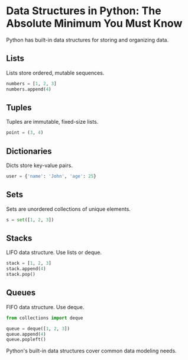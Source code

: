 # Data Structures in Python: The Absolute Minimum You Must Know

Python has built-in data structures for storing and organizing data.

## Lists

Lists store ordered, mutable sequences.

```python
numbers = [1, 2, 3]
numbers.append(4)
```

## Tuples 

Tuples are immutable, fixed-size lists.

```python
point = (3, 4)
```

## Dictionaries 

Dicts store key-value pairs.

```python
user = {'name': 'John', 'age': 25}
```

## Sets

Sets are unordered collections of unique elements.

```python
s = set([1, 2, 3])
```

## Stacks

LIFO data structure. Use lists or deque.

```python
stack = [1, 2, 3]
stack.append(4)
stack.pop()
```

## Queues

FIFO data structure. Use deque.

```python
from collections import deque

queue = deque([1, 2, 3])
queue.append(4)
queue.popleft() 
```

Python's built-in data structures cover common data modeling needs.